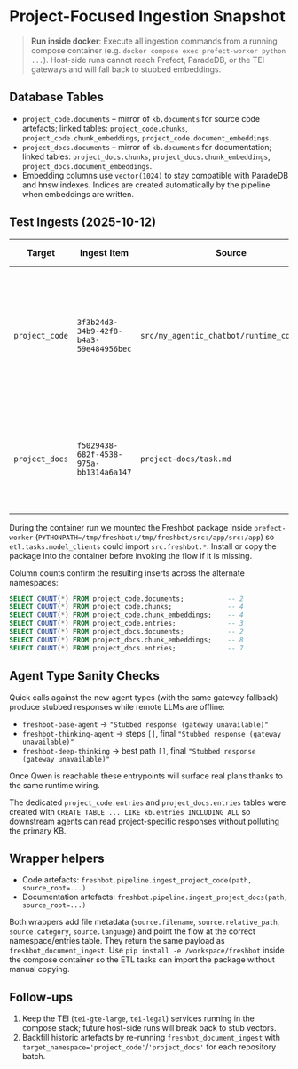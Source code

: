 # Project-Focused Ingestion Snapshot

> **Run inside docker**: Execute all ingestion commands from a running compose container (e.g. `docker compose exec prefect-worker python ...`). Host-side runs cannot reach Prefect, ParadeDB, or the TEI gateways and will fall back to stubbed embeddings.

## Database Tables
- `project_code.documents` – mirror of `kb.documents` for source code artefacts; linked tables: `project_code.chunks`, `project_code.chunk_embeddings`, `project_code.document_embeddings`.
- `project_docs.documents` – mirror of `kb.documents` for documentation; linked tables: `project_docs.chunks`, `project_docs.chunk_embeddings`, `project_docs.document_embeddings`.
- Embedding columns use `vector(1024)` to stay compatible with ParadeDB and hnsw indexes. Indices are created automatically by the pipeline when embeddings are written.

## Test Ingests (2025-10-12)
| Target | Ingest Item | Source | Chunks | Embedding Spaces | Notes |
|--------|-------------|--------|--------|------------------|-------|
| `project_code` | `3f3b24d3-34b9-42f8-b4a3-59e484956bec` | `src/my_agentic_chatbot/runtime_config.py` | 3 | `emb-general` | Live run from inside `prefect-worker` with TEI online; embeddings contain non-zero values (e.g. `[-0.0032, -0.0155, -0.0203, …]`). |
| `project_docs` | `f5029438-682f-4538-975a-bb1314a6a147` | `project-docs/task.md` | 7 | `emb-general` | Live run via docker with TEI; embeddings populated (sample `[-0.0171, 0.0079, -0.0155, …]`). |

During the container run we mounted the Freshbot package inside `prefect-worker` (`PYTHONPATH=/tmp/freshbot:/tmp/freshbot/src:/app/src:/app`) so `etl.tasks.model_clients` could import `src.freshbot.*`. Install or copy the package into the container before invoking the flow if it is missing.

Column counts confirm the resulting inserts across the alternate namespaces:

```sql
SELECT COUNT(*) FROM project_code.documents;           -- 2
SELECT COUNT(*) FROM project_code.chunks;              -- 4
SELECT COUNT(*) FROM project_code.chunk_embeddings;    -- 4
SELECT COUNT(*) FROM project_code.entries;             -- 3
SELECT COUNT(*) FROM project_docs.documents;           -- 2
SELECT COUNT(*) FROM project_docs.chunk_embeddings;    -- 8
SELECT COUNT(*) FROM project_docs.entries;             -- 7
```

## Agent Type Sanity Checks
Quick calls against the new agent types (with the same gateway fallback) produce stubbed responses while remote LLMs are offline:

- `freshbot-base-agent` → `"Stubbed response (gateway unavailable)"`
- `freshbot-thinking-agent` → steps `[]`, final `"Stubbed response (gateway unavailable)"`
- `freshbot-deep-thinking` → best path `[]`, final `"Stubbed response (gateway unavailable)"`

Once Qwen is reachable these entrypoints will surface real plans thanks to the same runtime wiring.

The dedicated `project_code.entries` and `project_docs.entries` tables were created with `CREATE TABLE ... LIKE kb.entries INCLUDING ALL` so downstream agents can read project-specific responses without polluting the primary KB.

## Wrapper helpers
- Code artefacts: `freshbot.pipeline.ingest_project_code(path, source_root=...)`
- Documentation artefacts: `freshbot.pipeline.ingest_project_docs(path, source_root=...)`

Both wrappers add file metadata (`source.filename`, `source.relative_path`, `source.category`, `source.language`) and point the flow at the correct namespace/entries table. They return the same payload as `freshbot_document_ingest`. Use `pip install -e /workspace/freshbot` inside the compose container so the ETL tasks can import the package without manual copying.

## Follow-ups
1. Keep the TEI (`tei-gte-large`, `tei-legal`) services running in the compose stack; future host-side runs will break back to stub vectors.
2. Backfill historic artefacts by re-running `freshbot_document_ingest` with `target_namespace='project_code'`/`'project_docs'` for each repository batch.
